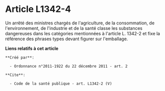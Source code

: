 # Article L1342-4

Un arrêté des ministres chargés de l'agriculture, de la consommation, de l'environnement, de l'industrie et de la santé
classe les substances dangereuses dans les catégories mentionnées à l'article L. 1342-2 et fixe la référence des phrases
types devant figurer sur l'emballage.

**Liens relatifs à cet article**

	**Créé par**:

	  - Ordonnance n°2011-1922 du 22 décembre 2011 - art. 2

	**Cite**:

	  - Code de la santé publique - art. L1342-2 (V)
